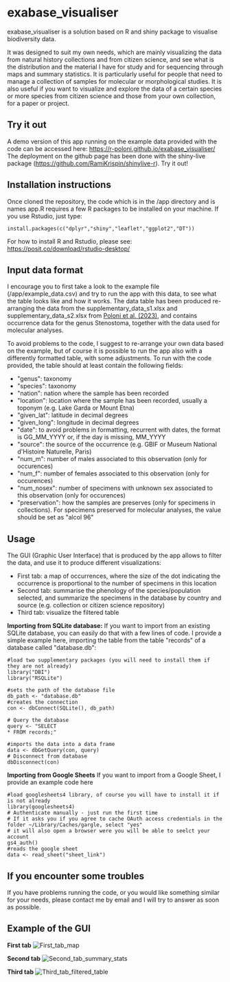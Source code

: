 # exabase_visualiser  
exabase_visualiser is a solution based on R and shiny package to visualise biodiversity data.  

It was designed to suit my own needs, which are mainly visualizing the data from natural history collections and from citizen science, and see what is the distribution and the material I have for study and for sequencing through maps and summary statistics. It is particularly useful for people that need to manage a collection of samples for molecular or morphological studies. It is also useful if you want to visualize and explore the data of a certain species or more species from citizen science and those from your own collection, for a paper or project.

## Try it out
A demo version of this app running on the example data provided with the code can be accessed here: https://r-poloni.github.io/exabase_visualiser/ 
The deployment on the github page has been done with the shiny-live package (https://github.com/RamiKrispin/shinylive-r).
Try it out!

## Installation instructions  
Once cloned the repository, the code which is in the /app directory and is names app.R requires a few R packages to be installed on your machine. If you use Rstudio, just type:  
```
install.packages(c("dplyr","shiny","leaflet","ggplot2","DT"))
```

For how to install R and Rstudio, please see: https://posit.co/download/rstudio-desktop/  

## Input data format  
  
I encourage you to first take a look to the example file (/app/example_data.csv) and try to run the app with this data, to see what the table looks like and how it works. The data table has been produced re-arranging the data from the supplementary_data_s1.xlsx and supplementary_data_s2.xlsx from [Poloni et al. (2023)](https://academic.oup.com/zoolinnean/article/200/3/705/7246614), and contains occurrence data for the genus Stenostoma, together with the data used for molecular analyses.

To avoid problems to the code, I suggest to re-arrange your own data based on the example, but of course it is possible to run the app also with a differently formatted table, with some adjustments. To run with the code provided, the table should at least contain the following fields:
- "genus": taxonomy
- "species": taxonomy
- "nation": nation where the sample has been recorded
- "location": location where the sample has been recorded, usually a toponym (e.g. Lake Garda or Mount Etna) 
- "given_lat": latitude in decimal degrees
- "given_long": longitude in decimal degrees
- "date": to avoid problems in formatting, recurrent with dates, the format is GG_MM_YYYY or, if the day is missing, MM_YYYY
- "source": the source of the occurrence (e.g. GBIF or Museum National d'Histoire Naturelle, Paris)
- "num_m": number of males associated to this observation (only for occurences)
- "num_f": number of females associated to this observation (only for occurences)
- "num_nosex": number of specimens with unknown sex associated to this observation (only for occurences)
- "preservation": how the samples are preserves (only for specimens in collections). For specimens preserved for molecular analyses, the value should be set as "alcol 96"


## Usage  

The GUI (Graphic User Interface) that is produced by the app allows to filter the data, and use it to produce different visualizations:  
- First tab: a map of occurrences, where the size of the dot indicating the occurrence is proportional to the number of specimens in this location  
- Second tab: summarise the phenology of the species/population selected, and summarize the specimens in the database by country and source (e.g. collection or citizen science repository)  
- Third tab: visualize the filtered table  
  
**Importing from SQLite database:** If you want to import from an existing SQLite database, you can easily do that with a few lines of code. I provide a simple example here, importing the table from the table "records" of a database called "database.db":

```
#load two supplementary packages (you will need to install them if they are not already)
library("DBI")
library("RSQLite")

#sets the path of the database file
db_path <- "database.db"
#creates the connection
con <- dbConnect(SQLite(), db_path)

# Query the database
query <- "SELECT
* FROM records;"

#imports the data into a data frame
data <- dbGetQuery(con, query)
# Disconnect from database
dbDisconnect(con)
```

**Importing from Google Sheets** If you want to import from a Google Sheet, I provide an example code here

```
#load googlesheets4 library, of course you will have to install it if is not already
library(googlesheets4)
# Authenticate manually - just run the first time
# If it asks you if you agree to cache OAuth access credentials in the folder ~/Library/Caches/gargle, select "yes"
# it will also open a browser were you will be able to seelct your account
gs4_auth()
#reads the google sheet
data <- read_sheet("sheet_link")
```

## If you encounter some troubles

If you have problems running the code, or you would like something similar for your needs, please contact me by email and I will try to answer as soon as possible.  


## Example of the GUI  

**First tab**
![First_tab_map](https://github.com/user-attachments/assets/24ca691b-fb93-469e-85f2-f3c67d88f48e)

**Second tab**
![Second_tab_summary_stats](https://github.com/user-attachments/assets/063e72f6-895a-4e1f-84e3-f9068e75c186)

**Third tab**
![Third_tab_filtered_table](https://github.com/user-attachments/assets/4c07572a-aae7-4a56-b11f-db2402646919)

